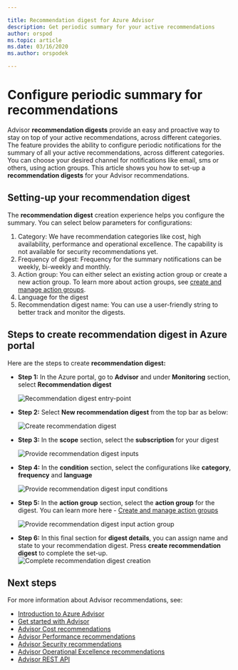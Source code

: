 ```yaml
---

title: Recommendation digest for Azure Advisor
description: Get periodic summary for your active recommendations
author: orspod
ms.topic: article
ms.date: 03/16/2020
ms.author: orspodek

---
```


# Configure periodic summary for recommendations

Advisor **recommendation digests** provide an easy and proactive way to stay on top of your active recommendations, across different categories. The feature provides the ability to configure periodic notifications for the summary of all your active recommendations, across different categories. You can choose your desired channel for notifications like email, sms or others, using action groups. 
This article shows you how to set-up a **recommendation digests** for your Advisor recommendations.


## Setting-up your recommendation digest 

The **recommendation digest** creation experience helps you configure the summary. You can select below parameters for configurations:
1. Category: We have recommendation categories like cost, high availability, performance and operational excellence. The capability is not available for security recommendations yet.
2. Frequency of digest: Frequency for the summary notifications can be weekly, bi-weekly and monthly.
3. Action group: You can either select an existing action group or create a new action group. To learn more about action groups, see [create and manage action groups](../azure-monitor/alerts/action-groups.md).
4. Language for the digest
5. Recommendation digest name: You can use a user-friendly string to better track and monitor the digests.

## Steps to create recommendation digest in Azure portal

Here are the steps to create **recommendation digest:**
* **Step 1:** In the Azure portal, go to **Advisor** and under **Monitoring** section, select **Recommendation digest** 

   ![Recommendation digest entry-point](./media/digest-0.png)

* **Step 2:** Select **New recommendation digest** from the top bar as below:

   ![Create recommendation digest](./media/digest-5.png)

* **Step 3:** In the **scope** section, select the **subscription** for your digest

   ![Provide recommendation digest inputs](./media/digest-1.png)

* **Step 4:** In the **condition** section, select the configurations like **category**, **frequency** and **language**

   ![Provide recommendation digest input conditions](./media/digest-2.png)

* **Step 5:** In the **action group** section, select the **action group** for the digest. You can learn more here - [Create and manage action groups](../azure-monitor/alerts/action-groups.md)

   ![Provide recommendation digest input action group](./media/digest-3.png)

* **Step 6:** In this final section for **digest details**, you can assign name and state to your recommendation digest. Press **create recommendation digest** to complete the set-up.
   ![Complete recommendation digest creation](./media/digest-4.png)

## Next steps

For more information about Advisor recommendations, see:
* [Introduction to Azure Advisor](advisor-overview.md)
* [Get started with Advisor](advisor-get-started.md)
* [Advisor Cost recommendations](advisor-cost-recommendations.md)
* [Advisor Performance recommendations](advisor-performance-recommendations.md)
* [Advisor Security recommendations](advisor-security-recommendations.md)
* [Advisor Operational Excellence recommendations](advisor-operational-excellence-recommendations.md)
* [Advisor REST API](/rest/api/advisor/)
